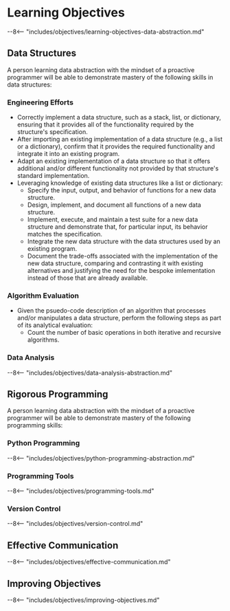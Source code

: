 # Learning Objectives

--8<-- "includes/objectives/learning-objectives-data-abstraction.md"

## Data Structures

A person learning data abstraction with the mindset of a proactive programmer
will be able to demonstrate mastery of the following skills in data structures:

### Engineering Efforts

- Correctly implement a data structure, such as a stack, list, or dictionary,
  ensuring that it provides all of the functionality required by the structure's
  specification.
- After importing an existing implementation of a data structure (e.g., a list
  or a dictionary), confirm that it provides the required functionality and
  integrate it into an existing program.
- Adapt an existing implementation of a data structure so that it offers
  additional and/or different functionality not provided by that structure's
  standard implementation.
- Leveraging knowledge of existing data structures like a list or dictionary:
    - Specify the input, output, and behavior of functions for a new data
      structure.
    - Design, implement, and document all functions of a new data structure.
    - Implement, execute, and maintain a test suite for a new data structure and
      demonstrate that, for particular input, its behavior matches the
      specification.
    - Integrate the new data structure with the data structures used by an
      existing program.
    - Document the trade-offs associated with the implementation of the new data
      structure, comparing and contrasting it with existing alternatives and
      justifying the need for the bespoke imlementation instead of those that
      are already available.

### Algorithm Evaluation

- Given the psuedo-code description of an algorithm that processes and/or
  manipulates a data structure, perform the following steps as part of its
  analytical evaluation:
    - Count the number of basic operations in both iterative and recursive
      algorithms.

### Data Analysis

--8<-- "includes/objectives/data-analysis-abstraction.md"

## Rigorous Programming

A person learning data abstraction with the mindset of a proactive programmer
will be able to demonstrate mastery of the following programming skills:

### Python Programming

--8<-- "includes/objectives/python-programming-abstraction.md"

### Programming Tools

--8<-- "includes/objectives/programming-tools.md"

### Version Control

--8<-- "includes/objectives/version-control.md"

## Effective Communication

--8<-- "includes/objectives/effective-communication.md"

## Improving Objectives

--8<-- "includes/objectives/improving-objectives.md"

[^1]: See [Robert Talbert](https://rtalbert.org/)'s article entitled [How to
  Write Learning
  Objectives](https://rtalbert.org/how-to-write-learning-objectives/) for more
  details about how to design learning objectives for a academic course. From
  your perspective what does it mean to write learning objectives that are both
  clear and measurable?

